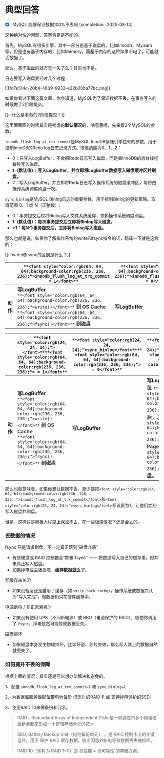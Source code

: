 # 典型回答

- [x] MySQL 能够保证数据100%不丢吗  [completion:: 2025-08-14]

这种绝对性的问题，答案肯定是不能的。



首先，MySQL有很多引擎，其中一部分是基于磁盘的，比如Innodb，Myisam等，但是也有基于内存的，比如Memory，而基于内存的这种如果断电了，可能就丢数据了。



那么，基于磁盘的就万无一失了么？其实也不是。



日志要写入磁盘要经过几个过程：



![[fd7e514c-20b4-4869-9932-e22b30ba77bc.png]]



如果你看过下面这篇文章，你会知道，MySQL为了保证数据不丢，在事务写入的时候做了2阶段提交。



[[✅什么是事务的2阶段提交？]]



这里面画图的时候其实是考虑的**默认情况**的，啥意思呢，先来看2个MySQL的参数。



`innodb_flush_log_at_trx_commit`是MySQL InnoDB存储引擎独有的参数，用于控制InnoDB的Redo log日志记录方式。取值范围为0、1、2：



+ 0：只写入LogBuffer，不会把Redo日志写入磁盘，而是靠InnoDB的后台线程每秒写入磁盘。
+ **1（默认值）：写入LogBuffer，并立即将LogBuffer数据写入磁盘缓冲区并刷盘。**
+ 2：写入LogBuffer，并立即将Redo日志写入操作系统的磁盘缓冲区，每秒由操作系统调度刷盘一次。

<font style="color:rgb(24, 24, 24);"></font>

`sync_binlog`<font style="color:rgb(24, 24, 24);">是MySQL Binlog日志的重要参数，用于控制Binlog的更新策略。取值范围 0、1 或 N（正整数）：</font>



+ 0：事务提交后仅将Binlog写入文件系统缓存，依赖操作系统调度刷盘。
+ **1（默认值）：每次事务提交后立即将Binlog写入磁盘。**
+ **>1：每N个事务提交后，立即将Binlog写入磁盘。**

**<font style="color:rgb(24, 24, 24);"></font>**

那么也就是说，如果你了解操作系统的write和fsync指令的话，翻译一下就是这样的：



[[✅write和fsync的区别是什么？]]



| | `**<font style="color:rgb(64, 64, 64);background-color:rgb(236, 236, 236);">innodb_flush_log_at_trx_commit = 1</font>**` | `**<font style="color:rgb(64, 64, 64);background-color:rgb(236, 236, 236);">innodb_flush_log_at_trx_commit = 0</font>**` | `**<font style="color:rgb(64, 64, 64);background-color:rgb(236, 236, 236);">innodb_flush_log_at_trx_commit = 2</font>**` |
| --- | --- | --- | --- |
| **动作** | **写LogBuffer**<br/>`**<font style="color:rgb(64, 64, 64);background-color:rgb(236, 236, 236);">write()</font>**`**<font style="color:rgb(64, 64, 64);"> 到 OS  Cache</font>**<br/>`**<font style="color:rgb(64, 64, 64);background-color:rgb(236, 236, 236);">fsync()</font>**`**<font style="color:rgb(64, 64, 64);"> 到磁盘</font>** | **写LogBuffer** | **<font style="color:rgb(64, 64, 64);">写 Log Buffer</font>****   **`**<font style="color:rgb(64, 64, 64);background-color:rgb(236, 236, 236);">write()</font>**`**<font style="color:rgb(64, 64, 64);"> 到 OS Cache</font>** |




|        | `**<font style="color:rgb(24, 24, 24);"></font>****<font style="color:rgb(64, 64, 64);background-color:rgb(236, 236, 236);"> = 1</font>**`                                                                                                                                                                                         | `**<font style="color:rgb(24, 24, 24);">sync_binlog</font>****<font style="color:rgb(64, 64, 64);background-color:rgb(236, 236, 236);"> = 0</font>**` | `**<font style="color:rgb(24, 24, 24);">sync_binlog</font>****<font style="color:rgb(64, 64, 64);background-color:rgb(236, 236, 236);"> > 1</font>**`                                                                                                                                                                                                                                                                                                                                                                                           |
| ------ | ---------------------------------------------------------------------------------------------------------------------------------------------------------------------------------------------------------------------------------------------------------------------------------------------------------------------------------- | ----------------------------------------------------------------------------------------------------------------------------------------------------- | ----------------------------------------------------------------------------------------------------------------------------------------------------------------------------------------------------------------------------------------------------------------------------------------------------------------------------------------------------------------------------------------------------------------------------------------------------------------------------------------------------------------------------------------------- |
| **动作** | **写LogBuffer**<br/>`**<font style="color:rgb(64, 64, 64);background-color:rgb(236, 236, 236);">write()</font>**`**<font style="color:rgb(64, 64, 64);"> 到 OS  Cache</font>**<br/>`**<font style="color:rgb(64, 64, 64);background-color:rgb(236, 236, 236);">fsync()</font>**`**<font style="color:rgb(64, 64, 64);"> 到磁盘</font>** | **写LogBuffer**                                                                                                                                        | **写LogBuffer**<br/>**<font style="color:rgb(64, 64, 64);">每 </font>**`**<font style="color:rgb(64, 64, 64);background-color:rgb(236, 236, 236);">N</font>**`**<font style="color:rgb(64, 64, 64);"> 个事务提交后，才将 binlog </font>**`**<font style="color:rgb(64, 64, 64);background-color:rgb(236, 236, 236);">write()</font>**`**<font style="color:rgb(64, 64, 64);"> 到 Page Cache 并执行 </font>**`**<font style="color:rgb(64, 64, 64);background-color:rgb(236, 236, 236);">fsync()</font>**`**<font style="color:rgb(64, 64, 64);"> 到刷盘。</font>** |






那么也就意味着，如果你想让数据不丢，至少要把`<font style="color:rgb(64, 64, 64);background-color:rgb(236, 236, 236);">innodb_flush_log_at_trx_commit</font>`<font style="color:rgb(64, 64, 64);background-color:rgb(236, 236, 236);">和</font>`<font style="color:rgb(24, 24, 24);">sync_binlog</font>`<font style="color:rgb(24, 24, 24);">都设置为1，让他们立刻写入磁盘并刷盘。</font>

<font style="color:rgb(24, 24, 24);"></font>

<font style="color:rgb(24, 24, 24);">但是，这样只是能极大程度上保证不丢，在一些极端情况下还是会丢的。</font>

<font style="color:rgb(24, 24, 24);"></font>

### <font style="color:rgb(24, 24, 24);">丢数据的情况</font>


fsync 只是请求刷盘，不一定真正落到“磁盘介质”



+ 有些硬盘或 RAID 控制器会“欺骗 fsync” —— 把数据写入自己的缓存里，但并未真正写入磁盘。
+ 如果掉电或主板故障，**缓存数据就丢了**。



写缓存未关闭

+ 如果设备层还是启用了缓存（如 `write-back cache`），操作系统或数据库认为“写入完成”，但数据仍只在硬件缓存中。



电源断电 / 非正常宕机时

+ 如果没有使用 UPS（不间断电源）或 BBU（电池保护的 RAID），哪怕你调用了 `fsync`，掉电依然可能导致数据丢失。



磁盘损坏

+ 如果磁盘本身发生物理损坏，比如坏道、芯片失效，那么写入其上的数据自然就丢失了。





### 如何提升不丢的保障


根据上面的情况，其实还是可以想办法解决和避免的。



1、配置 `innodb_flush_log_at_trx_commit=1` 和 `sync_binlog=1`

2、为数据库服务器配备带电池备份 (BBU) 的RAID卡 或 支持掉电保护的SSD。

3、使用RAID 10来做备份和冗余。



> RAID，Redundant Array of Independent Disks是一种通过将多个物理硬盘组合起来形成一个逻辑存储单元的技术  
>
> 
>
> BBU, Battery Backup Unit（电池备份单元） ，是 RAID 控制卡上的关键组件，用于 保护 RAID 缓存数据，防止因意外断电导致数据丢失或损坏。
>
> 
>
> RAID 10（也称为 RAID 1+0）是 高性能 + 高可靠性 的存储方案。
>



